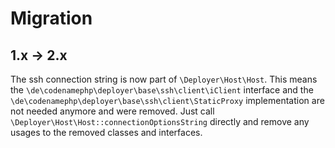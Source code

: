 # Migration

## 1.x -> 2.x

The ssh connection string is now part of `\Deployer\Host\Host`. This means the
`\de\codenamephp\deployer\base\ssh\client\iClient` interface and the `\de\codenamephp\deployer\base\ssh\client\StaticProxy` implementation
are not needed anymore and were removed. Just call `\Deployer\Host\Host::connectionOptionsString` directly
and remove any usages to the removed classes and interfaces.